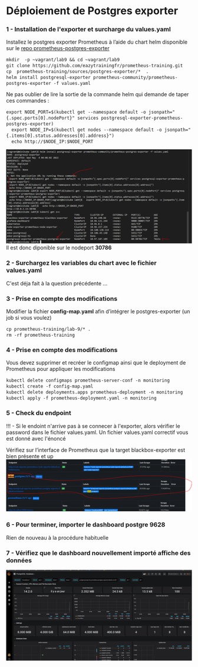 # Déploiement de Postgres exporter

### 1 - Installation de l'exporter et surcharge du values.yaml
Installez le postgres exporter Prometheus à l’aide du chart helm disponible sur le [repo prometheus-postgres-exporter](https://github.com/helm/charts/tree/master/stable/prometheus-postgres-exporter)

```
mkdir  -p ~vagrant/lab9 && cd ~vagrant/lab9
git clone https://github.com/eazytrainingfr/prometheus-training.git
cp  prometheus-training/sources/postgres-exporter/*  .
helm install postgresql-exporter prometheus-community/prometheus-postgres-exporter -f values.yaml
```
Ne pas oublier de lire la sortie de la commande helm qui demande de taper ces commandes : 
```
export NODE_PORT=$(kubectl get --namespace default -o jsonpath="{.spec.ports[0].nodePort}" services postgresql-exporter-prometheus-postgres-exporter)
  export NODE_IP=$(kubectl get nodes --namespace default -o jsonpath="{.items[0].status.addresses[0].address}")
  echo http://$NODE_IP:$NODE_PORT
```  
![postgres exporter](images/postgres%20exporter.PNG)
Il est donc diponible sur le nodeport **30786**

### 2 - Surchargez les variables du chart avec le fichier values.yaml
C'est déja fait à la question précédente ...

### 3 - Prise en compte des modifications
Modifier la fichier **config-map.yaml** afin d’intégrer le postgres-exporter (un job si vous voulez)
```
cp prometheus-training/lab-9/* .
rm -rf prometheus-training
```

### 4 - Prise en compte des modifications
Vous devez supprimer et recréer le configmap ainsi que le deployment de Prometheus pour appliquer les modifications
```
kubectl delete configmaps prometheus-server-conf -n monitoring
kubectl create -f config-map.yaml
kubectl delete deployments.apps prometheus-deployment -n monitoring
kubectl apply -f prometheus-deployment.yaml -n monitoring
```

### 5 - Check du endpoint
!!! - Si le endoint n'arrive pas à se connecer à l'exporter, alors vérifier le password dans le fichier values.yaml. Un fichier values.yaml correctif vous est donné avec l'énoncé

Vérifiez sur l’interface de Prometheus que la target blackbox-exporter est bien présente et up
![postgres endpoint](images/postgres%20exporter%20target.PNG)


### 6 -  Pour terminer, importer le dashboard postgre **9628**
Rien de nouveau à la procédure habituelle

### 7 - Vérifiez que le dashboard nouvellement importé affiche des données
![postgres dashboard](images/postgresdashboard.PNG)